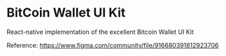 # BitCoin Wallet UI Kit

React-native implementation of the excellent Bitcoin Wallet UI Kit

Reference: https://www.figma.com/community/file/916680391812923706
